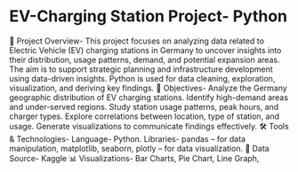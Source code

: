 # EV-Charging Station Project- Python
📌 Project Overview-
This project focuses on analyzing data related to Electric Vehicle (EV) charging stations in Germany to uncover insights into their distribution, usage patterns, demand, and potential expansion areas. The aim is to support strategic planning and infrastructure development using data-driven insights. Python is used for data cleaning, exploration, visualization, and deriving key findings.
🎯 Objectives-
Analyze the Germany geographic distribution of EV charging stations.
Identify high-demand areas and under-served regions.
Study station usage patterns, peak hours, and charger types.
Explore correlations between location, type of station, and usage.
Generate visualizations to communicate findings effectively.
🛠️ Tools & Technologies-
Language- Python.
Libraries-
pandas – for data manipulation,
matplotlib, seaborn, plotly – for data visualization.
📂 Data Source- Kaggle
📊 Visualizations-
Bar Charts, Pie Chart, Line Graph, 
